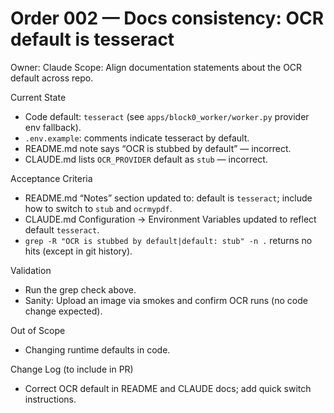 # Order 002 — Docs consistency: OCR default is tesseract

Owner: Claude
Scope: Align documentation statements about the OCR default across repo.

Current State
- Code default: `tesseract` (see `apps/block0_worker/worker.py` provider env fallback).
- `.env.example`: comments indicate tesseract by default.
- README.md note says “OCR is stubbed by default” — incorrect.
- CLAUDE.md lists `OCR_PROVIDER` default as `stub` — incorrect.

Acceptance Criteria
- README.md “Notes” section updated to: default is `tesseract`; include how to switch to `stub` and `ocrmypdf`.
- CLAUDE.md Configuration → Environment Variables updated to reflect default `tesseract`.
- `grep -R "OCR is stubbed by default|default: stub" -n .` returns no hits (except in git history).

Validation
- Run the grep check above.
- Sanity: Upload an image via smokes and confirm OCR runs (no code change expected).

Out of Scope
- Changing runtime defaults in code.

Change Log (to include in PR)
- Correct OCR default in README and CLAUDE docs; add quick switch instructions.
